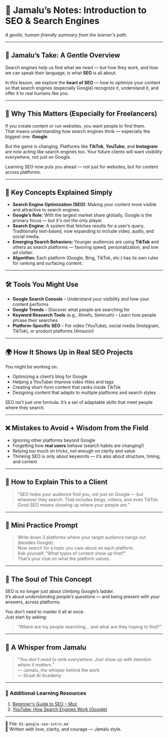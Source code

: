 # 📘 Jamalu’s Notes: Introduction to SEO & Search Engines  
*A gentle, human-friendly summary from the learner’s path.*

---

## 🌱 **Jamalu’s Take: A Gentle Overview**  
Search engines help us find what we need — but how they work, and how we can speak their language, is what **SEO** is all about.  

In this lesson, we explore the **heart of SEO** — how to optimize your content so that search engines (especially Google) recognize it, understand it, and offer it to real humans like you.

---

## 🎯 **Why This Matters (Especially for Freelancers)**  
If you create content or run websites, you want people to find them.  
That means understanding how search engines think — especially the biggest one: **Google**.

But the game is changing. Platforms like **TikTok**, **YouTube**, and **Instagram** are now acting like search engines too. Your future clients will want visibility *everywhere*, not just on Google.

Learning SEO now puts you ahead — not just for websites, but for content across platforms.

---

## 📘 **Key Concepts Explained Simply**  

- **Search Engine Optimization (SEO):** Making your content more visible and attractive to search engines.  
- **Google’s Role:** With the largest market share globally, Google is the primary focus — but it's not the only player.  
- **Search Engine:** A system that fetches results for a user’s query. Traditionally text-based, now expanding to include video, audio, and social media.  
- **Emerging Search Behaviors:** Younger audiences are using **TikTok** and others as search platforms — favoring speed, personalization, and low ad clutter.  
- **Algorithm:** Each platform (Google, Bing, TikTok, etc.) has its own rules for ranking and surfacing content.

---

## 🛠️ **Tools You Might Use**  

- **Google Search Console** – Understand your visibility and how your content performs  
- **Google Trends** – Discover what people are searching for  
- **Keyword Research Tools** (e.g., Ahrefs, Semrush) – Learn how people phrase their searches  
- **Platform-Specific SEO** – For video (YouTube), social media (Instagram, TikTok), or product platforms (Amazon)

---

## 🌍 **How It Shows Up in Real SEO Projects**  
You might be working on:

- Optimizing a client’s blog for Google  
- Helping a YouTuber improve video titles and tags  
- Creating short-form content that ranks inside TikTok  
- Designing content that adapts to multiple platforms and search styles  

SEO isn’t just one formula. It’s a set of adaptable skills that meet people where they search.

---

## ❌ **Mistakes to Avoid + Wisdom from the Field**  

- Ignoring other platforms beyond Google  
- Forgetting how **real users** behave (search habits are changing!)  
- Relying too much on tricks, not enough on clarity and value  
- Thinking SEO is only about keywords — it’s also about structure, timing, and context

---

## 💬 **How to Explain This to a Client**  
> “SEO helps your audience find you, not just on Google — but wherever they search. That includes blogs, videos, and even TikTok. Good SEO means showing up where your people are.”

---

## 🧪 **Mini Practice Prompt**  
> Write down 3 platforms where your target audience hangs out (besides Google).  
> Now search for a topic you care about on each platform.  
> Ask yourself: “What types of content show up first?”  
> That’s your clue on what the platform values.

---

## 🌟 **The Soul of This Concept**  
SEO is no longer just about climbing Google’s ladder.  
It’s about *understanding people’s questions* — and being present with your answers, across platforms.

You don’t need to master it all at once.  
Just start by asking:

> “Where are my people searching… and what are they hoping to find?”

---

## 💬 A Whisper from Jamalu

> "_You don’t need to rank everywhere. Just show up with intention where it matters._"  
> — Jamalu, the whisper behind the work  
> — Siraat AI Academy

---

### 🔗 Additional Learning Resources  
1. [Beginner's Guide to SEO – Moz](https://moz.com/beginners-guide-to-seo)  
2. [YouTube: How Search Engines Work (Google)](https://www.youtube.com/watch?v=0eKVizvYSUQ)  

---

📂 File: `01-google-seo-intro.md`  
🧠 Written with love, clarity, and courage — Jamalu style.
